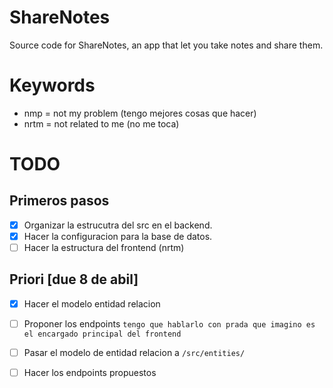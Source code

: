 # ShareNotes
Source code for ShareNotes, an app that let you take notes and share them.
# Keywords
- nmp = not my problem (tengo mejores cosas que hacer)
- nrtm = not related to me (no me toca)
# TODO

## Primeros pasos
- [x] Organizar la estrucutra del src en el backend.
- [x] Hacer la configuracion para la base de datos.
- [ ] Hacer la estructura del frontend (nrtm)

## Priori [due 8 de abil]

- [x] Hacer el modelo entidad relacion
- [ ] Proponer los endpoints `tengo que hablarlo con prada que imagino es el encargado principal del frontend`
- [ ] Pasar el modelo de entidad relacion a `/src/entities/`
- [ ] Hacer los endpoints propuestos

